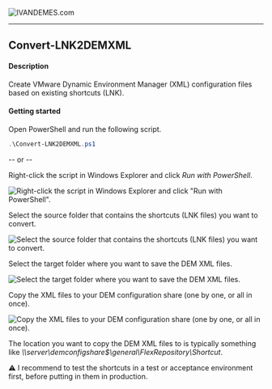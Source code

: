 ![IVANDEMES.com](https://www.ivandemes.com/wp-content/uploads/2018/09/cropped-ivandemes-header-metropolis.png)<hr>
## Convert-LNK2DEMXML
#### Description
Create VMware Dynamic Environment Manager (XML) configuration files based on existing shortcuts (LNK).

#### Getting started
Open PowerShell and run the following script.

```powershell
.\Convert-LNK2DEMXML.ps1
```

-- or --

Right-click the script in Windows Explorer and click *Run with PowerShell*.

![Right-click the script in Windows Explorer and click "Run with PowerShell".](https://www.ivandemes.com/wp-content/uploads/2020/05/explorer_convert_lnk2demxml.png)

Select the source folder that contains the shortcuts (LNK files) you want to convert.

![Select the source folder that contains the shortcuts (LNK files) you want to convert.](https://www.ivandemes.com/wp-content/uploads/2020/05/Convert-LNK2DEMXML_Source.png)

Select the target folder where you want to save the DEM XML files.

![Select the target folder where you want to save the DEM XML files.](https://www.ivandemes.com/wp-content/uploads/2020/05/Convert-LNK2DEMXML_Target.png)

Copy the XML files to your DEM configuration share (one by one, or all in once).

![Copy the XML files to your DEM configuration share (one by one, or all in once).](https://www.ivandemes.com/wp-content/uploads/2020/05/Convert-LNK2DEMXML_Result.png)

The location you want to copy the DEM XML files to is typically something like *\\\\server\demconfigshare$\general\FlexRepository\Shortcut*.

:warning: I recommend to test the shortcuts in a test or acceptance environment first, before putting in them in production.
